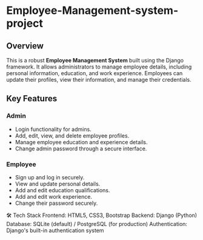 # Employee-Management-system-project

## Overview
This is a robust **Employee Management System** built using the Django framework. It allows administrators to manage employee details, including personal information, education, and work experience. Employees can update their profiles, view their information, and manage their credentials.

## Key Features
### Admin
- Login functionality for admins.
- Add, edit, view, and delete employee profiles.
- Manage employee education and experience details.
- Change admin password through a secure interface.

### Employee
- Sign up and log in securely.
- View and update personal details.
- Add and edit education qualifications.
- Add and edit work experience.
- Change their password securely.


🛠️ Tech Stack
Frontend: HTML5, CSS3, Bootstrap
Backend: Django (Python)
Database: SQLite (default) / PostgreSQL (for production)
Authentication: Django's built-in authentication system

